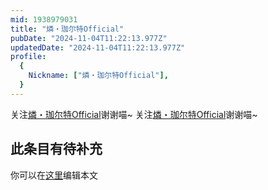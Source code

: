 ```yaml
---
mid: 1938979031
title: "燐・珈尔特Official"
pubDate: "2024-11-04T11:22:13.977Z"
updatedDate: "2024-11-04T11:22:13.977Z"
profile:
  {
    Nickname: ["燐・珈尔特Official"],
  }
---
```


关注[燐・珈尔特Official](https://space.bilibili.com/1938979031)谢谢喵~ 关注[燐・珈尔特Official](https://space.bilibili.com/1938979031)谢谢喵~

## 此条目有待补充
你可以在[这里](https://github.com/Yuhanawa/VTuber.ICU-Content/edit/master/v/燐・珈尔特Official/index.md)编辑本文

